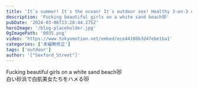 ```yaml
---
title: 'It`s summer! It`s the ocean! It`s outdoor sex! Healthy 3-on-3 orgies on the beach!'
description: 'Fucking beautiful girls on a white sand beach😻'
pubDate: '2024-03-06T13:28:44.275Z'
heroImage: '/blog-placeholder.jpg'
OgImagePath: '0035.png'
video: 'https://www.tokyomotion.net/embed/ece44108b3d47ebe1ba1'
categories: ['本編無修正']
tags: ['outdoor']
author: '["Sexford_Street"]'
---
```


Fucking beautiful girls on a white sand beach😻<br>
白い砂浜で白肌美女たちをハメる😻




